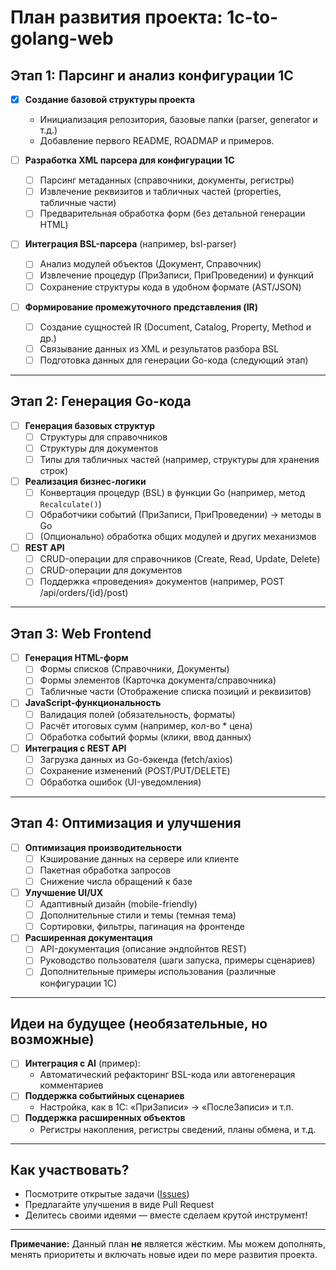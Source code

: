 # План развития проекта: 1c-to-golang-web

## Этап 1: Парсинг и анализ конфигурации 1С

- [x] **Создание базовой структуры проекта**  
  - Инициализация репозитория, базовые папки (parser, generator и т.д.)
  - Добавление первого README, ROADMAP и примеров.

- [ ] **Разработка XML парсера для конфигурации 1С**  
  - [ ] Парсинг метаданных (справочники, документы, регистры)  
  - [ ] Извлечение реквизитов и табличных частей (properties, табличные части)  
  - [ ] Предварительная обработка форм (без детальной генерации HTML)

- [ ] **Интеграция BSL-парсера** (например, bsl-parser)
  - [ ] Анализ модулей объектов (Документ, Справочник)  
  - [ ] Извлечение процедур (ПриЗаписи, ПриПроведении) и функций  
  - [ ] Сохранение структуры кода в удобном формате (AST/JSON)

- [ ] **Формирование промежуточного представления (IR)**  
  - [ ] Создание сущностей IR (Document, Catalog, Property, Method и др.)  
  - [ ] Связывание данных из XML и результатов разбора BSL  
  - [ ] Подготовка данных для генерации Go-кода (следующий этап)

---

## Этап 2: Генерация Go-кода

- [ ] **Генерация базовых структур**  
  - [ ] Структуры для справочников  
  - [ ] Структуры для документов  
  - [ ] Типы для табличных частей (например, структуры для хранения строк)

- [ ] **Реализация бизнес-логики**  
  - [ ] Конвертация процедур (BSL) в функции Go (например, метод `Recalculate()`)  
  - [ ] Обработчики событий (ПриЗаписи, ПриПроведении) → методы в Go  
  - [ ] (Опционально) обработка общих модулей и других механизмов

- [ ] **REST API**  
  - [ ] CRUD-операции для справочников (Create, Read, Update, Delete)  
  - [ ] CRUD-операции для документов  
  - [ ] Поддержка «проведения» документов (например, POST /api/orders/{id}/post)

---

## Этап 3: Web Frontend

- [ ] **Генерация HTML-форм**  
  - [ ] Формы списков (Справочники, Документы)  
  - [ ] Формы элементов (Карточка документа/справочника)  
  - [ ] Табличные части (Отображение списка позиций и реквизитов)

- [ ] **JavaScript-функциональность**  
  - [ ] Валидация полей (обязательность, форматы)  
  - [ ] Расчёт итоговых сумм (например, кол-во * цена)  
  - [ ] Обработка событий формы (клики, ввод данных)

- [ ] **Интеграция с REST API**  
  - [ ] Загрузка данных из Go-бэкенда (fetch/axios)  
  - [ ] Сохранение изменений (POST/PUT/DELETE)  
  - [ ] Обработка ошибок (UI-уведомления)

---

## Этап 4: Оптимизация и улучшения

- [ ] **Оптимизация производительности**  
  - [ ] Кэширование данных на сервере или клиенте  
  - [ ] Пакетная обработка запросов  
  - [ ] Снижение числа обращений к базе

- [ ] **Улучшение UI/UX**  
  - [ ] Адаптивный дизайн (mobile-friendly)  
  - [ ] Дополнительные стили и темы (темная тема)  
  - [ ] Сортировки, фильтры, пагинация на фронтенде

- [ ] **Расширенная документация**  
  - [ ] API-документация (описание эндпойнтов REST)  
  - [ ] Руководство пользователя (шаги запуска, примеры сценариев)  
  - [ ] Дополнительные примеры использования (различные конфигурации 1С)

---

## Идеи на будущее (необязательные, но возможные)

- [ ] **Интеграция с AI** (пример): 
  - Автоматический рефакторинг BSL-кода или автогенерация комментариев
- [ ] **Поддержка событийных сценариев** 
  - Настройка, как в 1С: «ПриЗаписи» → «ПослеЗаписи» и т.п.
- [ ] **Поддержка расширенных объектов**  
  - Регистры накопления, регистры сведений, планы обмена, и т.д.

---

## Как участвовать?

- Посмотрите открытые задачи ([Issues](../../issues))   
- Предлагайте улучшения в виде Pull Request  
- Делитесь своими идеями — вместе сделаем крутой инструмент!

---

**Примечание:** Данный план **не** является жёстким. Мы можем дополнять, менять приоритеты и включать новые идеи по мере развития проекта.